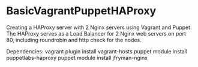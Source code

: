 BasicVagrantPuppetHAProxy
=========================

Creating a HAProxy server with 2 Nginx servers using Vagrant and Puppet.
The HAProxy serves as a Load Balancer for 2 Nginx web servers on port 80, including roundrobin and http check for the nodes.

Dependencies:
vagrant plugin install vagrant-hosts
puppet module install puppetlabs-haproxy
puppet module install jfryman-nginx


